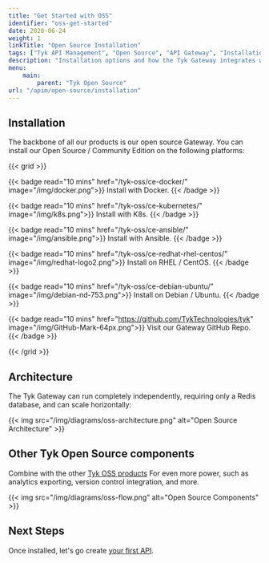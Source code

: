 ```yaml
---
title: "Get Started with OSS"
identifier: "oss-get-started"
date: 2020-06-24
weight: 1
linkTitle: "Open Source Installation"
tags: ["Tyk API Management", "Open Source", "API Gateway", "Installation"]
description: "Installation options and how the Tyk Gateway integrates with the rest of the Tyk stack"
menu:
    main:
        parent: "Tyk Open Source"
url: "/apim/open-source/installation"
---
```


## Installation

The backbone of all our products is our open source Gateway. You can install our Open Source / Community Edition on the following platforms:

{{< grid >}}

{{< badge read="10 mins" href="/tyk-oss/ce-docker/" image="/img/docker.png">}}
Install with Docker. 
{{< /badge >}}

{{< badge read="10 mins" href="/tyk-oss/ce-kubernetes/" image="/img/k8s.png">}}
Install with K8s. 
{{< /badge >}}

{{< badge read="10 mins" href="/tyk-oss/ce-ansible/" image="/img/ansible.png">}}
Install with Ansible. 
{{< /badge >}}

{{< badge read="10 mins" href="/tyk-oss/ce-redhat-rhel-centos/" image="/img/redhat-logo2.png">}}
Install on RHEL / CentOS. 
{{< /badge >}}

{{< badge read="10 mins" href="/tyk-oss/ce-debian-ubuntu/" image="/img/debian-nd-753.png">}}
Install on Debian / Ubuntu. 
{{< /badge >}}

{{< badge read="10 mins" href="https://github.com/TykTechnologies/tyk" image="/img/GitHub-Mark-64px.png">}}
Visit our Gateway GitHub Repo. 
{{< /badge >}}

{{< /grid >}}


## Architecture

The Tyk Gateway can run completely independently, requiring only a Redis database, and can scale horizontally:

{{< img src="/img/diagrams/oss-architecture.png" alt="Open Source Architecture" >}}




## Other Tyk Open Source components

Combine with the other [Tyk OSS products](/tyk-stack) For even more power, such as analytics exporting, version control integration, and more.

{{< img src="/img/diagrams/oss-flow.png" alt="Open Source Components" >}}


## Next Steps

Once installed, let's go create [your first API](/getting-started/create-api/).

